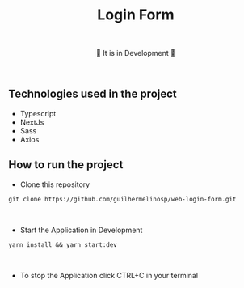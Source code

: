 # <div align="center"> Login Form </div>

</br>

<div align="center">

<p>🚧 It is in Development 🚧</p>

</div>

</br>

## Technologies used in the project

- Typescript
- NextJs
- Sass
- Axios

## How to run the project

- Clone this repository

```shell
git clone https://github.com/guilhermelinosp/web-login-form.git
```

</br>

- Start the Application in Development

```shell
yarn install && yarn start:dev
```

</br>

- To stop the Application click CTRL+C in your terminal
